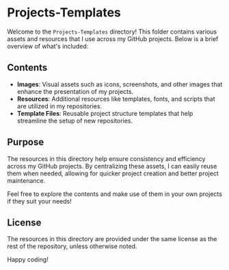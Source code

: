 # Projects-Templates

Welcome to the `Projects-Templates` directory! This folder contains various assets and resources that I use across my GitHub projects. Below is a brief overview of what's included:

## Contents
- **Images**: Visual assets such as icons, screenshots, and other images that enhance the presentation of my projects.
- **Resources**: Additional resources like templates, fonts, and scripts that are utilized in my repositories.
- **Template Files**: Reusable project structure templates that help streamline the setup of new repositories.

## Purpose
The resources in this directory help ensure consistency and efficiency across my GitHub projects. By centralizing these assets, I can easily reuse them when needed, allowing for quicker project creation and better project maintenance.

Feel free to explore the contents and make use of them in your own projects if they suit your needs!

## License
The resources in this directory are provided under the same license as the rest of the repository, unless otherwise noted.

Happy coding!
